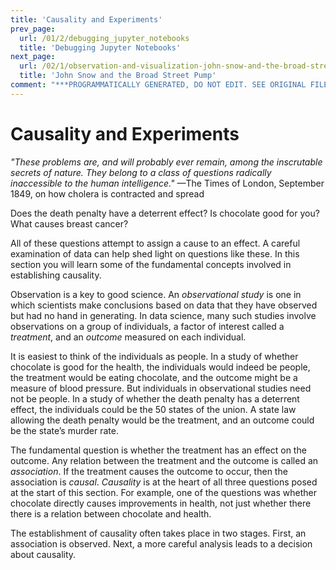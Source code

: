 ```yaml
---
title: 'Causality and Experiments'
prev_page:
  url: /01/2/debugging_jupyter_notebooks
  title: 'Debugging Jupyter Notebooks'
next_page:
  url: /02/1/observation-and-visualization-john-snow-and-the-broad-street-pump
  title: 'John Snow and the Broad Street Pump'
comment: "***PROGRAMMATICALLY GENERATED, DO NOT EDIT. SEE ORIGINAL FILES IN /content***"
---
```

Causality and Experiments
======================

*"These problems are, and will probably ever remain, among the inscrutable
secrets of nature. They belong to a class of questions radically inaccessible to
the human intelligence."* —The Times of London, September 1849, on how cholera
is contracted and spread

Does the death penalty have a deterrent effect? Is chocolate good for you? What
causes breast cancer?

All of these questions attempt to assign a cause to an effect. A careful
examination of data can help shed light on questions like these. In this section
you will learn some of the fundamental concepts involved in establishing
causality.

Observation is a key to good science. An *observational study* is one in which
scientists make conclusions based on data that they have observed but had no
hand in generating. In data science, many such studies involve observations on a
group of individuals, a factor of interest called a *treatment*, and an
*outcome* measured on each individual.

It is easiest to think of the individuals as people. In a study of whether
chocolate is good for the health, the individuals would indeed be people, the
treatment would be eating chocolate, and the outcome might be a measure of blood
pressure. But individuals in observational studies need not be people. In a
study of whether the death penalty has a deterrent effect, the individuals could
be the 50 states of the union. A state law allowing the death penalty would be
the treatment, and an outcome could be the state’s murder rate.

The fundamental question is whether the treatment has an effect on the outcome.
Any relation between the treatment and the outcome is called an *association*.
If the treatment causes the outcome to occur, then the association is *causal*.
*Causality* is at the heart of all three questions posed at the start of this
section. For example, one of the questions was whether chocolate directly causes
improvements in health, not just whether there there is a relation between
chocolate and health.

The establishment of causality often takes place in two stages. First, an
association is observed. Next, a more careful analysis leads to a decision about
causality.
